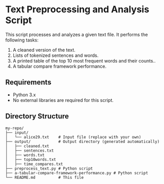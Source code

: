 # Text Preprocessing and Analysis Script

This script processes and analyzes a given text file. It performs the following tasks:
1. A cleaned version of the text.
2. Lists of tokenized sentences and words.
3. A printed table of the top 10 most frequent words and their counts..
4. A tabular compare framework performance.

## Requirements
- Python 3.x
- No external libraries are required for this script.

## Directory Structure
```plaintext
my-repo/
├── input/
│   └── alice29.txt    # Input file (replace with your own)
├── output/            # Output directory (generated automatically)
│   ├── cleaned.txt
│   ├── sentences.txt
│   ├── words.txt
│   ├── top10words.txt
│   ├── time_compares.txt
├── preprocess_text.py # Python script
├── a-tabular-compare-framework-performance.py # Python script
└── README.md          # This file
